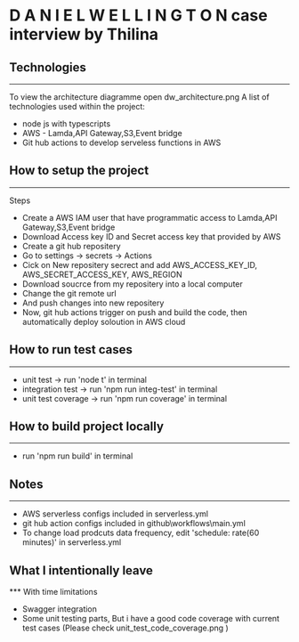 # D A N I E L W E L L I N G T O N  case interview by Thilina

## Technologies
***
To view the architecture diagramme open dw_architecture.png
A list of technologies used within the project:
* node js with typescripts
* AWS - Lamda,API Gateway,S3,Event bridge
* Git hub actions to develop serveless functions in AWS

## How to setup the project
***
Steps
* Create a AWS IAM user that have programmatic access to Lamda,API Gateway,S3,Event bridge
* Download Access key ID and Secret access key that provided by AWS
* Create a git hub repositery
* Go to settings -> secrets -> Actions
* Cick on New repositery secrect and add AWS_ACCESS_KEY_ID, AWS_SECRET_ACCESS_KEY, AWS_REGION
* Download soucrce from my repositery into a local computer
* Change the git remote url
* And push changes into new repositery
* Now, git hub actions trigger on push and build the code, then automatically deploy soloution in AWS cloud

## How to run test cases
***
* unit test -> run 'node t' in terminal
* integration test -> run 'npm run integ-test' in terminal
* unit test coverage -> run 'npm run coverage' in terminal

## How to build project locally
***
*  run 'npm run build' in terminal

## Notes
***
* AWS serverless configs included in serverless.yml
* git hub action configs included in github\workflows\main.yml
* To change load prodcuts data frequency, edit 'schedule: rate(60 minutes)' in serverless.yml

## What I intentionally leave
*** With time limitations 
* Swagger integration
* Some unit testing parts, But i have a good code coverage with current test cases (Please check unit_test_code_coverage.png )


